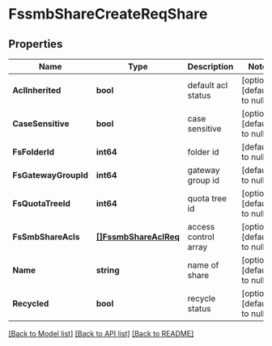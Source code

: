 # FssmbShareCreateReqShare

## Properties
Name | Type | Description | Notes
------------ | ------------- | ------------- | -------------
**AclInherited** | **bool** | default acl status | [optional] [default to null]
**CaseSensitive** | **bool** | case sensitive | [optional] [default to null]
**FsFolderId** | **int64** | folder id | [default to null]
**FsGatewayGroupId** | **int64** | gateway group id | [default to null]
**FsQuotaTreeId** | **int64** | quota tree id | [optional] [default to null]
**FsSmbShareAcls** | [**[]FssmbShareAclReq**](FSSMBShareACLReq.md) | access control array | [optional] [default to null]
**Name** | **string** | name of share | [optional] [default to null]
**Recycled** | **bool** | recycle status | [optional] [default to null]

[[Back to Model list]](../README.md#documentation-for-models) [[Back to API list]](../README.md#documentation-for-api-endpoints) [[Back to README]](../README.md)


